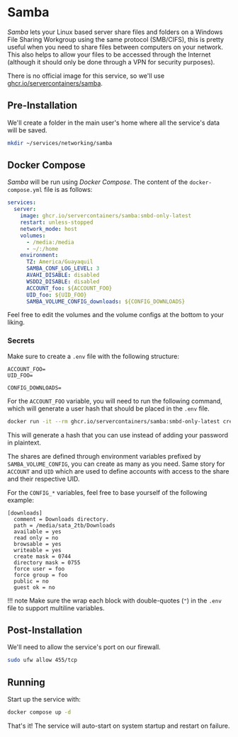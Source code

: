 # Samba

*Samba* lets your Linux based server share files and folders on a Windows File Sharing Workgroup using the same protocol (SMB/CIFS), this is pretty useful when you need to share files between computers on your network. This also helps to allow your files to be accessed through the Internet (although it should only be done through a VPN for security purposes).

There is no official image for this service, so we'll use [ghcr.io/servercontainers/samba](https://github.com/ServerContainers/samba).

## Pre-Installation

We'll create a folder in the main user's home where all the service's data will be saved.

```bash
mkdir ~/services/networking/samba
```

## Docker Compose

*Samba* will be run using *Docker Compose*. The content of the `docker-compose.yml` file is as follows:

```yaml
services:
  server:
    image: ghcr.io/servercontainers/samba:smbd-only-latest
    restart: unless-stopped
    network_mode: host
    volumes:
      - /media:/media
      - ~/:/home
    environment:
      TZ: America/Guayaquil
      SAMBA_CONF_LOG_LEVEL: 3
      AVAHI_DISABLE: disabled
      WSDD2_DISABLE: disabled
      ACCOUNT_foo: ${ACCOUNT_FOO}
      UID_foo: ${UID_FOO}
      SAMBA_VOLUME_CONFIG_downloads: ${CONFIG_DOWNLOADS}
```

Feel free to edit the volumes and the volume configs at the bottom to your liking.

### Secrets

Make sure to create a `.env` file with the following structure:

```text
ACCOUNT_FOO=
UID_FOO=

CONFIG_DOWNLOADS=
```

For the `ACCOUNT_FOO` variable, you will need to run the following command, which will generate a user hash that should be placed in the `.env` file.

```bash
docker run -it --rm ghcr.io/servercontainers/samba:smbd-only-latest create-hash.sh
```

This will generate a hash that you can use instead of adding your password in plaintext.

The shares are defined through environment variables prefixed by `SAMBA_VOLUME_CONFIG`, you can create as many as you need.
Same story for `ACCOUNT` and `UID` which are used to define accounts with access to the share and their respective UID.

For the `CONFIG_*` variables, feel free to base yourself of the following example:

```text
[downloads]
  comment = Downloads directory.
  path = /media/sata_2tb/Downloads
  available = yes
  read only = no
  browsable = yes
  writeable = yes
  create mask = 0744
  directory mask = 0755
  force user = foo
  force group = foo
  public = no
  guest ok = no
```

!!! note
    Make sure the wrap each block with double-quotes (`"`) in the `.env` file to support multiline variables.

## Post-Installation

We'll need to allow the service's port on our firewall.

```bash
sudo ufw allow 455/tcp
```

## Running

Start up the service with:

```bash
docker compose up -d
```

That's it! The service will auto-start on system startup and restart on failure.
